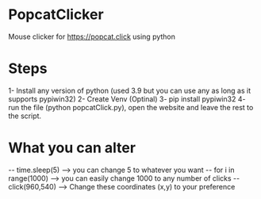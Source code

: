 # PopcatClicker
Mouse clicker for https://popcat.click using python


# Steps
1- Install any version of python (used 3.9 but you can use any as long as it supports pypiwin32)
2- Create Venv (Optinal)
3- pip install pypiwin32
4- run the file (python popcatClick.py), open the website and leave the rest to the script.

# What you can alter
-- time.sleep(5) --> you can change 5 to whatever you want
-- for i in range(1000) --> you can easily change 1000 to any number of clicks
-- click(960,540) --> Change these coordinates (x,y) to your preference
